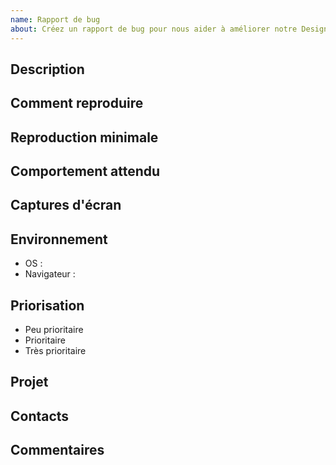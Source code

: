 ```yaml
---
name: Rapport de bug
about: Créez un rapport de bug pour nous aider à améliorer notre Design System
---
```


## Description

<!-- Écrivez un résumé du bug rencontré. -->

## Comment reproduire

<!--
  Décrivez les étapes pour reproduire le bug :
  1. Allez dans « … »
  2. Cliquez sur « … »
  3. Faites défiler jusqu'à « … »
-->

## Reproduction minimale

<!-- Fournissez un lien vers une reproduction minimale du bug. -->

## Comportement attendu

<!-- Écrivez un résumé du comportement attendu. -->

## Captures d'écran

<!-- Si applicable, ajoutez des captures d'écran pour compléter votre explication. -->

## Environnement

- OS : <!-- Android, … -->
- Navigateur : <!-- IE 11, Firefox, Safari, … -->

## Priorisation

<!-- Sélectionnez le niveau de priorité que vous estimez en fonction de l'impact sur votre projet. -->

- Peu prioritaire 
- Prioritaire
- Très prioritaire

## Projet

<!-- Nom du projet impacté par le bug. -->

## Contacts

<!-- Nom(s) et rôle(s) du ou des personnes à contacter. -->

## Commentaires 

<!-- Ajoutez ici des précisions ou informations supplémentaires (optionnel). -->
